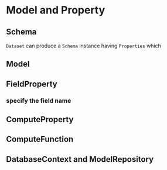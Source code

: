 
# Model and Property

## Schema

`Dataset` can produce a `Schema` instance having `Properties` which 

## Model


## FieldProperty

### specify the field name


## ComputeProperty

## ComputeFunction

## DatabaseContext and ModelRepository
